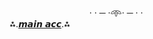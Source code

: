 ㅤㅤ ㅤㅤ ㅤㅤ ㅤㅤㅤ· · ─ ·𖥸· ─ · ·
ㅤ ㅤ ㅤㅤㅤㅤㅤㅤㅤㅤㅤㅤㅤ
ㅤ ㅤㅤㅤㅤ⁂.[𝙢𝙖𝙞𝙣 𝙖𝙘𝙘](https://github.com/Absolute1Territory).⁂ 

